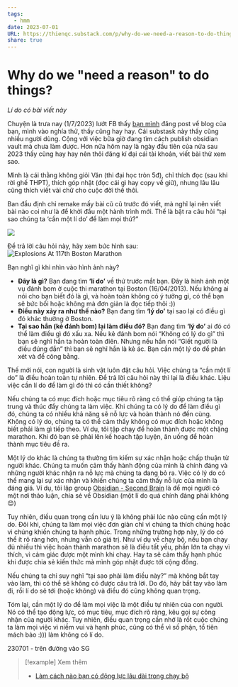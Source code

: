 ```yaml
---
tags:
  - hmm
date: 2023-07-01
URL: https://thienqc.substack.com/p/why-do-we-need-a-reason-to-do-things
share: true
---
```


# Why do we "need a reason" to do things?
*Lí do có bài viết này*

Chuyện là trưa nay (1/7/2023) lướt FB thấy [bạn mình](https://minequin257.substack.com/) đăng post về blog của bạn, mình vào nghía thử, thấy cũng hay hay. Cái substask này thấy cũng nhiều người dùng. Cộng với việc bữa giờ đang tìm cách publish obsidian vault mà chưa làm được. Hơn nữa hôm nay là ngày đầu tiên của nửa sau 2023 thấy cũng hay hay nên thôi đăng kí đại cái tài khoản, viết bài thử xem sao.

Mình là cái thằng không giỏi Văn (thi đại học tròn 5đ), chỉ thích đọc (sau khi rời ghế THPT), thích góp nhặt (đọc cái gì hay copy về giữ), nhưng lâu lâu cũng thích viết vài chữ cho cuộc đời thế thôi.

Ban đầu định chỉ remake mấy bài cũ cũ trước đó viết, mà nghĩ lại nên viết bài nào coi như là để khởi đầu một hành trình mới. Thế là bật ra câu hỏi “tại sao chúng ta ‘cần một lí do’ để làm mọi thứ?”


![](https://i.imgur.com/gPM9ehV.png)


Để trả lời câu hỏi này, hãy xem bức hình sau:
![Explosions At 117th Boston Marathon](https://i.imgur.com/ysRVTj2.jpg)


Bạn nghĩ gì khi nhìn vào hình ảnh này?
-   **Đây là gì?** Bạn đang tìm **‘lí do’** về thứ trước mắt bạn. Đây là hình ảnh một vụ đánh bom ở cuộc thi marathon tại Boston (16/04/2013). Nếu không ai nói cho bạn biết đó là gì, và hoàn toàn không có ý tưởng gì, có thể bạn sẽ bức bối hoặc không mà đơn giản là đọc tiếp thôi :))
-   **Điều này xảy ra như thế nào?** Bạn đang tìm **‘lý do’** tại sao lại có điều gì đó khác thường ở Boston.
-   **Tại sao hắn (kẻ đánh bom) lại làm điều đó?** Bạn đang tìm **‘lý do’** ai đó có thể làm điều gì đó xấu xa. Nếu kẻ đánh bom nói “Không có lý do gì” thì bạn sẽ nghĩ hắn ta hoàn toàn điên. Nhưng nếu hắn nói “Giết người là điều đúng đắn” thì bạn sẽ nghĩ hắn là kẻ ác. Bạn cần một lý do để phán xét và để công bằng.

Thế mới nói, con người là sinh vật luôn đặt câu hỏi. Việc chúng ta “cần một lí do” là điều hoàn toàn tự nhiên. Để trả lời câu hỏi này thì lại là điều khác. Liệu việc cần lí do để làm gì đó thì có cần thiết không?

Nếu chúng ta có mục đích hoặc mục tiêu rõ ràng có thể giúp chúng ta tập trung và thúc đẩy chúng ta làm việc. Khi chúng ta có lý do để làm điều gì đó, chúng ta có nhiều khả năng sẽ nỗ lực và hoàn thành nó đến cùng. Không có lý do, chúng ta có thể cảm thấy không có mục đích hoặc không biết phải làm gì tiếp theo. Ví dụ, tôi tập chạy để hoàn thành được một chặng marathon. Khi đó bạn sẽ phải lên kế hoạch tập luyện, ăn uống để hoàn thành mục tiêu đề ra.

Một lý do khác là chúng ta thường tìm kiếm sự xác nhận hoặc chấp thuận từ người khác. Chúng ta muốn cảm thấy hành động của mình là chính đáng và những người khác nhận ra nỗ lực mà chúng ta đang bỏ ra. Việc có lý do có thể mang lại sự xác nhận và khiến chúng ta cảm thấy nỗ lực của mình là đáng giá. Ví dụ, tôi lập group [Obsidian - Second Brain](https://www.facebook.com/groups/594306492570157) là để mọi người có một nơi thảo luận, chia sẻ về Obsidian (một lí do quá chính đáng phải không 😊)

Tuy nhiên, điều quan trọng cần lưu ý là không phải lúc nào cũng cần một lý do. Đôi khi, chúng ta làm mọi việc đơn giản chỉ vì chúng ta thích chúng hoặc vì chúng khiến chúng ta hạnh phúc. Trong những trường hợp này, lý do có thể ít rõ ràng hơn, nhưng vẫn có giá trị. Như ví dụ về chạy bộ, nếu bạn chạy đủ nhiều thì việc hoàn thành marathon sẽ là điều tất yếu, phần lớn ta chạy vì thích, vì cảm giác được một mình khi chạy. Hay ta sẽ cảm thấy hạnh phúc khi được chia sẻ kiến thức mà mình góp nhặt được tới cộng đồng.

Nếu chúng ta chỉ suy nghĩ “tại sao phải làm điều này?” mà không bắt tay vào làm, thì có thể sẽ không có được câu trả lời. Do đó, hãy bắt tay vào làm đi, rồi lí do sẽ tới (hoặc không) và điều đó cũng không quan trọng.

Tóm lại, cần một lý do để làm mọi việc là một điều tự nhiên của con người. Nó có thể tạo động lực, có mục tiêu, mục đích rõ ràng, kêu gọi sự công nhận của người khác. Tuy nhiên, điều quan trọng cần nhớ là rốt cuộc chúng ta làm mọi việc vì niềm vui và hạnh phúc, cũng có thể vì số phận, tổ tiên mách bảo :))) làm không có lí do.

230701 - trên đường vào SG

> [!example] Xem thêm
> - [Làm cách nào bạn có động lực lâu dài trong chạy bộ](./L%C3%A0m%20c%C3%A1ch%20n%C3%A0o%20b%E1%BA%A1n%20c%C3%B3%20%C4%91%E1%BB%99ng%20l%E1%BB%B1c%20l%C3%A2u%20d%C3%A0i%20trong%20ch%E1%BA%A1y%20b%E1%BB%99.md)
